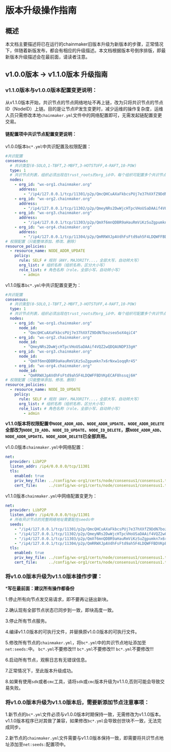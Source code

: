 # 版本升级操作指南

## 概述

本文档主要描述将已在运行的chainmaker旧版本升级为新版本的步骤，正常情况下，伴随着新版发布，都会有相应的升级描述。本文档根据版本号倒序排版，即最新版本升级描述会在最前面，请读者注意。



## v1.0.0版本 -> v1.1.0版本 升级指南

### v1.1.0版本与v1.0.0版本配置变更说明：
从v1.1.0版本开始，共识节点的节点网络地址不再上链，改为只将共识节点的节点ID（NodeID）上链。目的是让节点IP发生变更时，减少运维的操作复杂度，运维人员只需修改本地`chainmaker.yml`文件中的网络配置即可，无需发起链配置变更交易。

#### 链配置项中共识节点配置变更说明：

v1.0.0版本`bc*.yml`中共识配置及权限配置：

```yaml
#共识配置
consensus:
  # 共识类型(0-SOLO,1-TBFT,2-MBFT,3-HOTSTUFF,4-RAFT,10-POW)
  type: 1
  # 共识节点列表，组织必须出现在trust_roots的org_id中，每个组织可配置多个共识节点，节点地址采用libp2p格式
  nodes:
    - org_id: "wx-org1.chainmaker.org"
      address:
        - "/ip4/127.0.0.1/tcp/11301/p2p/QmcQHCuAXaFkbcsPUj7e37hXXfZ9DdN7bozseo5oX4qiC4"
    - org_id: "wx-org2.chainmaker.org"
      address:
        - "/ip4/127.0.0.1/tcp/11302/p2p/QmeyNRs2DwWjcHTpcVHoUSaDAAif4VQZ2wQDQAUNDP33gH"
    - org_id: "wx-org3.chainmaker.org"
      address:
        - "/ip4/127.0.0.1/tcp/11303/p2p/QmXf6mnQDBR9aHauRmViKzSuZgpumkn7x6rNxw1oqqRr45"
    - org_id: "wx-org4.chainmaker.org"
      address:
        - "/ip4/127.0.0.1/tcp/11304/p2p/QmRRWXJpAVdhFsFtd9ah5F4LDQWFFBDVKpECAF8hssqj6H"
# 权限配置（只能整体添加、修改、删除）
resource_policies:
  - resource_name: NODE_ADDR_UPDATE
    policy:
      rule: SELF # 规则（ANY，MAJORITY...，全部大写，自动转大写）
      org_list: # 组织名称（组织名称，区分大小写）
      role_list: # 角色名称（role，全部小写，自动转小写）
        - admin
```

v1.1.0版本`bc*.yml`中共识配置变更为：

```yaml
#共识配置
consensus:
  # 共识类型(0-SOLO,1-TBFT,2-MBFT,3-HOTSTUFF,4-RAFT,10-POW)
  type: 1
  # 共识节点列表，组织必须出现在trust_roots的org_id中，每个组织可配置多个共识节点
  nodes:
    - org_id: "wx-org1.chainmaker.org"
      node_id:
        - "QmcQHCuAXaFkbcsPUj7e37hXXfZ9DdN7bozseo5oX4qiC4"
    - org_id: "wx-org2.chainmaker.org"
      node_id:
        - "QmeyNRs2DwWjcHTpcVHoUSaDAAif4VQZ2wQDQAUNDP33gH"
    - org_id: "wx-org3.chainmaker.org"
      node_id:
        - "QmXf6mnQDBR9aHauRmViKzSuZgpumkn7x6rNxw1oqqRr45"
    - org_id: "wx-org4.chainmaker.org"
      node_id:
        - "QmRRWXJpAVdhFsFtd9ah5F4LDQWFFBDVKpECAF8hssqj6H"
# 权限配置（只能整体添加、修改、删除）
resource_policies:
  - resource_name: NODE_ID_UPDATE
    policy:
      rule: SELF # 规则（ANY，MAJORITY...，全部大写，自动转大写）
      org_list: # 组织名称（组织名称，区分大小写）
      role_list: # 角色名称（role，全部小写，自动转小写）
        - admin
```

**v1.1.0版本将权限配置中`NODE_ADDR_ADD`、`NODE_ADDR_UPDATE`、`NODE_ADDR_DELETE`全部改为`NODE_ID_ADD`、`NODE_ID_UPDATE`、`NODE_ID_DELETE`，原`NODE_ADDR_ADD`、`NODE_ADDR_UPDATE`、`NODE_ADDR_DELETE`已全部弃用。**

v1.0.0版本`chainmaker.yml`中网络配置：
```yaml
net:
  provider: LibP2P
  listen_addr: /ip4/0.0.0.0/tcp/11301
  tls:
    enabled: true
    priv_key_file: ../config/wx-org1/certs/node/consensus1/consensus1.tls.key
    cert_file:     ../config/wx-org1/certs/node/consensus1/consensus1.tls.crt
```

v1.1.0版本`chainmaker.yml`中网络配置变更为：
```yaml
net:
  provider: LibP2P
  listen_addr: /ip4/0.0.0.0/tcp/11301
  # 所有共识节点的完整网络地址需要配在seeds中
  seeds:
    - "/ip4/127.0.0.1/tcp/11301/p2p/QmcQHCuAXaFkbcsPUj7e37hXXfZ9DdN7bozseo5oX4qiC4"
    - "/ip4/127.0.0.1/tcp/11302/p2p/QmeyNRs2DwWjcHTpcVHoUSaDAAif4VQZ2wQDQAUNDP33gH"
    - "/ip4/127.0.0.1/tcp/11303/p2p/QmXf6mnQDBR9aHauRmViKzSuZgpumkn7x6rNxw1oqqRr45"
    - "/ip4/127.0.0.1/tcp/11304/p2p/QmRRWXJpAVdhFsFtd9ah5F4LDQWFFBDVKpECAF8hssqj6H"
  tls:
    enabled: true
    priv_key_file: ../config/wx-org1/certs/node/consensus1/consensus1.tls.key
    cert_file:     ../config/wx-org1/certs/node/consensus1/consensus1.tls.crt
```

### 将v1.0.0版本升级为v1.1.0版本操作步骤：

***写在最前面：建议所有操作都备份**

1.停止所有向节点发交易请求，即不要再让链出新块。

2.确认现有全部节点状态已同步到一致，即块高度一致。

3.停止所有节点服务。

4.编译v1.1.0版本的可执行文件，并替换原v1.0.0版本的可执行文件。

5.修改所有节点的`chainmaker.yml`，将`bc*.yml`中的共识节点地址添加至`net:seeds:`中。 `bc*.yml`不要修改!!! `bc*.yml`不要修改!!! `bc*.yml`不要修改!!!

6.启动所有节点，观察日志有无错误信息。

7.正常情况下，至此版本升级成功。

8.如果有使用`sdk`或者`cmc`工具，请将`sdk`或`cmc`版本升级为v1.1.0,否则可能会导致交易失败。

### 将v1.0.0版本升级为v1.1.0版本后，需要新添加节点注意事项：

1.新节点的`bc*.yml`文件必须与v1.0.0版本时期保持一致，无需修改为v1.1.0版本。v1.1.0版本程序已对其做了兼容，如果修改`bc*.yml`会导致创世块不一致，无法完成同步。

2.新节点的`chainmaker.yml`文件需要与v1.1.0版本保持一致，即需要将共识节点地址添加至`net:seeds:`配置项中。
